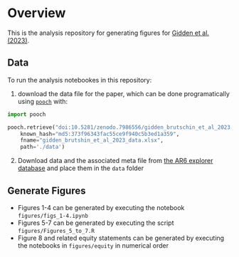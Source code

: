 # Overview

This is the analysis repository for generating figures for [Gidden et al.
(2023)](https://iopscience.iop.org/article/10.1088/1748-9326/acd8d5).

## Data

To run the analysis notebookes in this repository:

1. download the data file for the paper, which can be done programatically using
   [`pooch`](https://www.fatiando.org/pooch/latest/) with:

```python
import pooch

pooch.retrieve("doi:10.5281/zenodo.7986556/gidden_brutschin_et_al_2023.xlsx",
    known_hash="md5:373f96343fac55ce9f940c5b3ed1a359",
    fname="gidden_brutshin_et_al_2023_data.xlsx",
    path='./data')
```

2. Download data and the associated meta file from  [the AR6 explorer
   database](https://data.ene.iiasa.ac.at/ar6/) and place them in the `data` folder

## Generate Figures

- Figures 1-4 can be generated by executing the notebook `figures/figs_1-4.ipynb`
- Figures 5-7 can be generated by executing the script `figures/Figures_5_to_7.R`
- Figure 8 and related equity statements can be generated by executing the notebooks in
  `figures/equity` in numerical order
